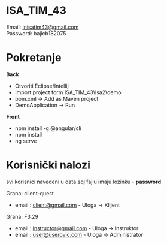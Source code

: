 # ISA_TIM_43

Email: inisatim43@gmail.com <br />
Password: bajicb182075 <br />

# Pokretanje

 **Back**

* Otvoriti Eclipse/Intellij
* Import project form ISA_TIM_43\isa2\demo
* pom.xml -> Add as Maven project
* DemoApplication -> Run

 **Front**
* npm install -g @angular/cli
* npm install
* ng serve

# **Korisnički nalozi**
svi korisnici navedeni u data.sql fajlu imaju lozinku - **password**

Grana: client-quest
* email : client@gmail.com - Uloga -> Klijent

Grana: F3.29
* email : instructor@gmail.com - Uloga -> Instruktor
* email : user@userovic.com - Uloga -> Administrator


